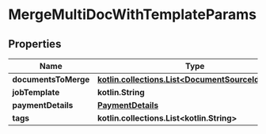
# MergeMultiDocWithTemplateParams

## Properties
| Name | Type | Description | Notes |
| ------------ | ------------- | ------------- | ------------- |
| **documentsToMerge** | [**kotlin.collections.List&lt;DocumentSourceIdentifier&gt;**](DocumentSourceIdentifier.md) |  |  |
| **jobTemplate** | **kotlin.String** |  |  |
| **paymentDetails** | [**PaymentDetails**](PaymentDetails.md) |  |  |
| **tags** | **kotlin.collections.List&lt;kotlin.String&gt;** |  |  [optional] |



